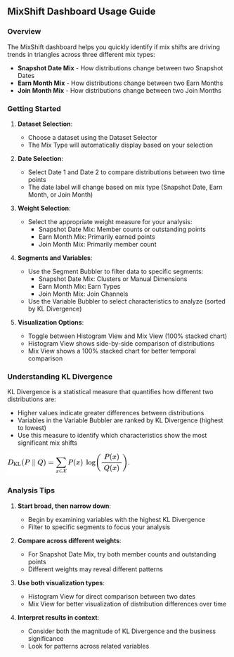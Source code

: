 ## MixShift Dashboard Usage Guide
                    
### Overview

The MixShift dashboard helps you quickly identify if mix shifts are driving trends in triangles across three different mix types:
- **Snapshot Date Mix** - How distributions change between two Snapshot Dates
- **Earn Month Mix** - How distributions change between two Earn Months
- **Join Month Mix** - How distributions change between two Join Months

### Getting Started

1. **Dataset Selection**:
    - Choose a dataset using the Dataset Selector
    - The Mix Type will automatically display based on your selection

2. **Date Selection**:
    - Select Date 1 and Date 2 to compare distributions between two time points
    - The date label will change based on mix type (Snapshot Date, Earn Month, or Join Month)

3. **Weight Selection**:
    - Select the appropriate weight measure for your analysis:
        * Snapshot Date Mix: Member counts or outstanding points
        * Earn Month Mix: Primarily earned points
        * Join Month Mix: Primarily member count

4. **Segments and Variables**:
    - Use the Segment Bubbler to filter data to specific segments:
        * Snapshot Date Mix: Clusters or Manual Dimensions
        * Earn Month Mix: Earn Types
        * Join Month Mix: Join Channels
    - Use the Variable Bubbler to select characteristics to analyze (sorted by KL Divergence)

5. **Visualization Options**:
    - Toggle between Histogram View and Mix View (100% stacked chart)
    - Histogram View shows side-by-side comparison of distributions
    - Mix View shows a 100% stacked chart for better temporal comparison

### Understanding KL Divergence

KL Divergence is a statistical measure that quantifies how different two distributions are:
- Higher values indicate greater differences between distributions
- Variables in the Variable Bubbler are ranked by KL Divergence (highest to lowest)
- Use this measure to identify which characteristics show the most significant mix shifts

![KL Divergence](assets\images\KL_Div_Equation.png)
### Analysis Tips

1. **Start broad, then narrow down**:
    - Begin by examining variables with the highest KL Divergence
    - Filter to specific segments to focus your analysis

2. **Compare across different weights**:
    - For Snapshot Date Mix, try both member counts and outstanding points
    - Different weights may reveal different patterns

3. **Use both visualization types**:
    - Histogram View for direct comparison between two dates
    - Mix View for better visualization of distribution differences over time

4. **Interpret results in context**:
    - Consider both the magnitude of KL Divergence and the business significance
    - Look for patterns across related variables